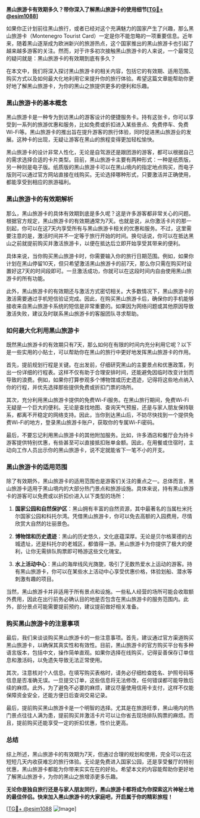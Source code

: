 **黑山旅游卡有效期多久？带你深入了解黑山旅游卡的使用细节[[TG💪+ @esim1088](https://t.me/s/esim1088)]**

如果你正计划前往黑山旅行，或者已经对这个充满魅力的国家产生了兴趣，那么黑山旅游卡（Montenegro Tourist Card）一定是你不能忽略的一项重要信息。近年来，随着黑山逐渐成为欧洲新兴的旅游热点，这个国家推出的黑山旅游卡也引起了越来越多游客的关注。然而，对于许多初次接触黑山旅游卡的人来说，一个最常见的疑问就是：黑山旅游卡的有效期到底有多久？

在本文中，我们将深入探讨黑山旅游卡的相关内容，包括它的有效期、适用范围、购买方式以及如何最大化地利用它来提升你的旅行体验。希望这篇文章能帮助你更好地了解黑山旅游卡，为你的黑山之旅提供更多的便利和乐趣。

### 黑山旅游卡的基本概念

黑山旅游卡是一种专为到访黑山的游客设计的便捷服务卡。持有这张卡，你可以享受到一系列的旅游优惠和服务，比如免费或折扣进入某些景点、免费停车、免费Wi-Fi等。黑山旅游卡的推出旨在提升游客的旅行体验，同时促进黑山旅游业的发展。这种卡的出现，无疑让游客在黑山的旅程变得更加轻松愉快。

黑山旅游卡的设计非常人性化，无论是自驾游还是跟团游的游客，都可以根据自己的需求选择合适的卡片类型。目前，黑山旅游卡主要有两种形式：一种是纸质版，另一种则是电子版。纸质版的黑山旅游卡可以在黑山境内的指定地点购买，而电子版则可以通过官方网站直接在线购买。无论选择哪种形式，只要激活并正确使用，都能享受到相应的旅游福利。

### 黑山旅游卡的有效期解析

那么，黑山旅游卡的具体有效期到底是多久呢？这是许多游客都非常关心的问题。根据官方规定，黑山旅游卡的有效期通常为7天。也就是说，从你激活卡片的那一刻起，你可以在这7天内享受所有与黑山旅游卡相关的优惠和服务。不过，这里需要注意的是，激活时间并不一定等于旅行开始的时间。换句话说，你可以在抵达黑山之前就提前购买并激活旅游卡，以便在抵达后立即开始享受其带来的便利。

具体来说，当你购买黑山旅游卡时，你需要输入你的旅行日期范围。例如，如果你计划在黑山停留10天，但只希望激活黑山旅游卡的前7天，那么你只需在购买时设置好这7天的时间段即可。一旦激活成功，你就可以在这段时间内自由使用黑山旅游卡的所有功能。

此外，黑山旅游卡的有效期还与激活方式密切相关。大多数情况下，黑山旅游卡的激活需要通过手机短信验证完成。因此，在购买黑山旅游卡后，确保你的手机能够接收来自黑山旅游卡系统的短信是非常重要的。如果因为网络问题或其他原因导致激活失败，建议及时联系黑山旅游卡的客服团队寻求帮助。

### 如何最大化利用黑山旅游卡

既然黑山旅游卡的有效期只有7天，那么如何在有限的时间内充分利用它呢？以下是一些实用的小贴士，可以帮助你在黑山的旅行中更好地发挥黑山旅游卡的作用。

首先，提前规划行程是关键。在出发前，仔细研究黑山的主要景点和优惠政策，列出一份详细的行程表。这样不仅有助于合理安排时间，还能避免因临时改变计划而导致的浪费。例如，如果你打算参观多个博物馆或历史遗迹，记得将这些地点纳入你的行程，并优先选择那些提供免费或折扣门票的场所。

其次，充分利用黑山旅游卡提供的免费Wi-Fi服务。在黑山旅行期间，免费Wi-Fi无疑是一个巨大的便利。无论是查找地图、查询天气预报，还是与家人朋友保持联系，都离不开稳定的网络支持。因此，当你到达黑山后，不妨尽快找到一个提供免费Wi-Fi的地方，登录黑山旅游卡账户，获取你的专属Wi-Fi密码。

最后，不要忘记利用黑山旅游卡的其他附加服务。比如，许多酒店和餐厅会为持卡游客提供特别优惠，有些甚至可以直接抵扣账单金额。因此，在用餐或住宿时，主动向工作人员出示你的黑山旅游卡，说不定就能省下一笔不小的开支。

### 黑山旅游卡的适用范围

除了有效期外，黑山旅游卡的适用范围也是游客们关注的重点之一。总体而言，黑山旅游卡适用于黑山境内的大部分热门景点和旅游设施。具体来说，持有黑山旅游卡的游客可以免费或以折扣价进入以下类型的场所：

1. **国家公园和自然保护区**：黑山拥有丰富的自然资源，其中最著名的当属杜米托尔国家公园和科托尔湾。凭借黑山旅游卡，你可以免去高额的入园费用，尽情欣赏大自然的壮丽景色。
   
2. **博物馆和历史遗迹**：黑山的历史悠久，文化底蕴深厚。无论是贝尔格莱德的古城遗址，还是科托尔的老城区，都值得一游。黑山旅游卡为你提供了极大的便利，让你无需排队购票即可畅游这些文化瑰宝。

3. **水上活动中心**：黑山的海岸线风光旖旎，吸引了无数热爱水上运动的游客。持有黑山旅游卡，你可以在某些水上活动中心享受优惠价格，体验划船、潜水等刺激有趣的项目。

当然，黑山旅游卡并非适用于所有景点和设施。一些私人经营的场所可能会收取额外费用，因此在出行前务必确认目的地是否包含在黑山旅游卡的服务范围内。此外，部分景点可能需要提前预约，建议提前做好相关准备。

### 购买黑山旅游卡的注意事项

最后，我们来谈谈购买黑山旅游卡的一些注意事项。首先，建议通过官方渠道购买黑山旅游卡，以确保其真实性和有效性。目前，黑山旅游卡的官方购买平台有多种语言版本，包括中文，操作简单直观。如果你选择在线购买，记得妥善保存订单信息和激活码，以免遗失导致无法正常使用。

其次，注意核对个人信息。在填写购买表格时，请务必仔细检查姓名、护照号码等信息是否准确无误。一旦提交订单，这些信息将无法修改，任何错误都可能导致后续的麻烦。此外，为了避免不必要的麻烦，建议尽量使用信用卡支付，这样不仅能保障资金安全，还能方便日后查询交易记录。

最后，提前购买黑山旅游卡是一个明智的选择。尤其是在旅游旺季，黑山境内的热门景点往往人满为患，提前购买并激活卡片可以让你省去现场排队购票的麻烦。而且，提前购买还能享受一定的折扣优惠，性价比更高。

### 总结

综上所述，黑山旅游卡的有效期为7天，但通过合理的规划和使用，完全可以在这短短几天内收获难忘的旅行体验。无论是免费进入国家公园，还是享受餐厅的特别优惠，黑山旅游卡都能为你带来实实在在的好处。希望本文的内容能帮助你更好地了解黑山旅游卡，为你的黑山之旅增添更多乐趣。

**无论你是独自旅行还是与家人朋友同行，黑山旅游卡都将成为你探索这片神秘土地的最佳伴侣。快来加入黑山旅游卡的大家庭吧，开启属于你的精彩旅程！**

[[TG💪+ @esim1088](https://t.me/s/esim1088) ![Image](https://i.postimg.cc/4NQfJmqS/Snipaste-2025-05-13-00-14-12.png)]